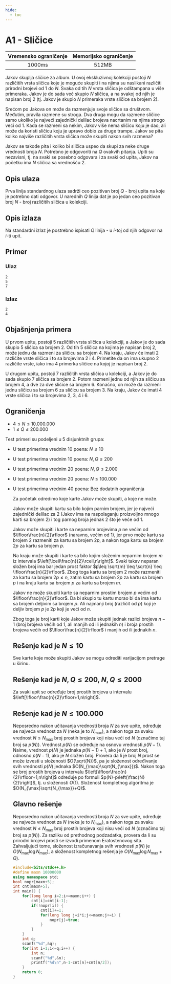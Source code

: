 ```yaml
---
hide:
  - toc
---
```


# A1 - Sličice

| Vremensko ograničenje | Memorijsko ograničenje |
|:-:|:-:|
| 1000ms | 512MB |
	
	
	
Jakov skuplja sličice za album. U ovoj ekskluzivnoj kolekciji postoji $N$ različitih vrsta sličica koje je moguće skupiti i na njima su naslikani različiti prirodni brojevi od $1$ do $N$. Svaka od tih $N$ vrsta sličica je odštampana u više primeraka. Jakov je do sada već skupio $N$ sličica, a na svakoj od njih je napisan broj $2$ (tj. Jakov je skupio $N$ primeraka vrste sličice sa brojem $2$).
	
Srećom po Jakova on može da razmenjuje svoje sličice sa društvom. Međutim, pravila razmene su stroga. Dva druga mogu da razmene sličice samo ukoliko je najveći zajednički delilac brojeva nacrtanim na njima strogo veći od $1$. Kada se razmeni sa nekim, Jakov više nema sličicu koju je dao, ali može da koristi sličicu koju je upravo dobio za druge trampe. Jakov se pita koliko najviše različitih vrsta sličica može skupiti nakon svih razmena?
	
Jakov se takođe pita i koliko bi sličica uspeo da skupi za neke druge vrednosti broja $N$. Potrebno je odgovoriti na $Q$ ovakvih pitanja. Upiti su nezavisni, tj. na svaki se posebno odgovara i za svaki od upita, Jakov na početku ima $N$ sličica sa vrednošću $2$.
## Opis ulaza
Prva linija standardnog ulaza sadrži ceo pozitivan broj $Q$ - broj upita na koje je potrebno dati odgovor. U narednih $Q$ linija dat je po jedan ceo pozitivan broj $N$ - broj različitih sličica u kolekciji.
## Opis izlaza
Na standardni izlaz je postrebno ispisati $Q$ linija - u $i$-toj od njih odgovor na $i$-ti upit.
## Primer
	
### Ulaz
	
```
2
5
7
```
	
### Izlaz
	
```
2
4
```
## Objašnjenja primera
U prvom upitu, postoji $5$ različitih vrsta sličica u kolekciji, a Jakov je do sada skupio $5$ sličica sa brojem $2$. Od tih $5$ sličica na kojima je napisan broj $2$, može jednu da razmeni za sličicu sa brojem $4$. Na kraju, Jakov će imati $2$ različite vrste sličica i to sa brojevima $2$ i $4$. Primetite da on ima ukupno $2$ različite vrste, iako ima $4$ primerka sličice na kojoj je napisan broj $2$.
	
U drugom upitu, postoji $7$ različitih vrsta sličica u kolekciji, a Jakov je do sada skupio  $7$ sličica sa brojem $2$. Potom razmeni jednu od njih za sličicu sa brojem $4$, a dve za dve sličice sa brojem $6$. Konačno, on može da razmeni jednu sličicu sa brojem $6$ za sličicu sa brojem $3$. Na kraju, Jakov će imati $4$ vrste sličica i to sa brojevima $2$, $3$, $4$ i $6$.
	
## Ograničenja
-   $4 \leq N \leq 10.000.000$
-   $1 \leq Q \leq 200.000$
	
Test primeri su podeljeni u 5 disjunktnih grupa:
	
-   U test primerima vrednim $10$ poena: $N \leq 10$
-   U test primerima vrednim $10$ poena: $N, Q \leq 200$
-   U test primerima vrednim $20$ poena: $N, Q \leq 2.000$
-   U test primerima vrednim $20$ poena: $N \leq 100.000$
-   U test primerima vrednim $40$ poena: Bez dodatnih ograničenja
	
	Za početak odredimo koje karte Jakov može skupiti, a koje ne može.
	
	Jakov može skupiti kartu sa bilo kojim parnim brojem, jer je najveći zajednički delilac za $2$ (Jakov ima na raspolaganju proizvoljno mnogo karti sa brojem $2$) i tog parnog broja jednak $2$ što je veće od $1$.
	
	Jakov može skupiti i karte sa neparnim brojevima $p$ ne većim od $\lfloor\frac{n}{2}\rfloor$ (naravno, većim od $1$), jer prvo može kartu sa brojem $2$ razmeniti za kartu sa brojem $2p$, a nakon toga kartu sa brojem $2p$ za kartu sa brojem $p$.
	
	Na kraju može skupiti i karte sa bilo kojim složenim neparnim brojem $m$ iz intervala $\left[\lceil\frac{n}{2}\rceil,n\right]$. Svaki takav neparan složen broj ima bar jedan prost faktor $p\leq \sqrt{m} \leq \sqrt{n} \leq \lfloor\frac{n}{2}\rfloor$. Zbog toga kartu sa brojem $2$ može razmeniti za kartu sa brojem $2p\leq n$, zatim kartu sa brojem $2p$ za kartu sa brojem $p$ i na kraju kartu sa brojem $p$ za kartu sa brojem $m$.
	
	Jakov ne može skupiti karte sa neparnim prostim brojem $p$ većim od $\lfloor\frac{n}{2}\rfloor$. Da bi skupio tu kartu morao bi da ima kartu sa brojem deljivim sa brojem $p$. Ali najmanji broj (različit od $p$) koji je deljiv brojem $p$ je $2p$ koji je veći od $n$.
	
	Zbog toga je broj karti koje Jakov može skupiti jednak razlici brojeva $n-1$ (broj brojeva većih od $1$, ali manjih od ili jednakih $n$) i broja prostih brojeva većih od $\lfloor\frac{n}{2}\rfloor$ i manjih od ili jednakih $n$.
	
	  
	## Rešenje kad je $N \leq 10$
	Sve karte koje može skupiti Jakov se mogu odrediti varijacijom pretrage u širinu.
	
	## Rešenje kad je $N, Q \leq 200$, $N, Q \leq 2000$
	
	Za svaki upit se određuje broj prostih brojeva u intervalu $\left[\lfloor\frac{n}{2}\rfloor+1,n\right]$.
	
	## Rešenje kad je $N \leq 100.000$
	Neposredno nakon učitavanja vrednosti broja $N$ za sve upite, određuje se najveća vrednost za $N$ (neka je to $N_{\max}$), a nakon toga za svaku vrednost $N \leq N_{\max}$ broj prostih brojeva koji nisu veći od $N$ (označimo taj broj sa $p(N)$).  Vrednost $p(N)$ se određuje na osnovu vrednosti $p(N-1)$. Naime, vrednost $p(N)$ je jednaka $p(N-1)+1$, ako je $N$ prost broj, odnosno $p(N-1)$, ako je $N$ složen broj. Provera da li je broj $N$ prost se može izvesti u složenosti $O(\sqrt{N})$, pa je složenost određivanje svih vrednosti $p(N)$ jednaka $O(N_{\max}\sqrt{N_{\max}})$.
	 Nakon toga se broj prostih brojeva u intervalu  $\left[\lfloor\frac{n}{2}\rfloor+1,n\right]$ određuje po formuli $p(N)-p\left(\frac{N}{2}\right)$, tj. u složenosti $O(1)$. Složenost kompletnog algoritma je $O(N_{\max}\sqrt{N_{\max}}+Q)$.
	
	
	## Glavno rešenje
	
	
	Neposredno nakon učitavanja vrednosti broja $N$ za sve upite, određuje se najveća vrednost za $N$ (neka je to $N_{\max}$), a nakon toga za svaku vrednost $N \leq N_{\max}$ broj prostih brojeva koji nisu veći od $N$ (označimo taj broj sa $p(N)$).  Za razliku od prethodnog podzadatka, provera da li su prirodni brojevi prosti se izvodi primenom Eratostenovog sita. Zahvaljujući tome, složenost izračunavanja svih vrednosti $p(N)$ je $O(N_{\max}\log N_{\max})$, a složenost kompletnog rešenja je $O(N_{\max}\log N_{\max} + Q)$.
	
	
	``` cpp title="04_slicice.cpp" linenums="1"
	#include<bits/stdc++.h>
	#define maxn 10000000
	using namespace std;
	bool nopr[maxn+5];
	int cnt[maxn+5];
	int main() {
		for(long long i=2;i<=maxn;i++) {
			cnt[i]=cnt[i-1];
			if(!nopr[i]) {
				cnt[i]+=1;
				for(long long j=i*i;j<=maxn;j+=i) {
					nopr[j]=true;
				}
			}
		}
		int q;
		scanf("%d",&q);
		for(int i=1;i<=q;i++) {
			int n;
			scanf("%d",&n);
			printf("%d\n",n-1-cnt[n]+cnt[n/2]);
		}
		return 0;
	}
	```
